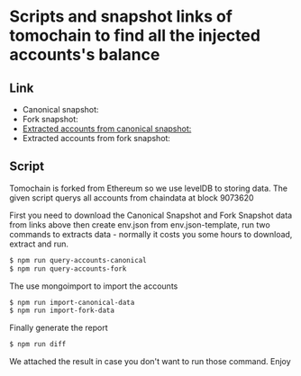# Scripts and snapshot links of tomochain to find all the injected accounts's balance
## Link
  - Canonical snapshot: 
  - Fork snapshot:
  - [Extracted accounts from canonical snapshot:](https://sgp1.digitaloceanspaces.com/chaindata/accounts-canonical-9073620.txt)
  - Extracted accounts from fork snapshot:

## Script
Tomochain is forked from Ethereum so we use levelDB to storing data. The given script querys all accounts from chaindata at block 9073620

First you need to download the Canonical Snapshot and Fork Snapshot data from links above then create env.json from env.json-template, run two commands to extracts data - normally it costs you some hours to download, extract and run.
```sh
$ npm run query-accounts-canonical
$ npm run query-accounts-fork
```
The use mongoimport to import the accounts
```sh
$ npm run import-canonical-data
$ npm run import-fork-data
```
Finally generate the report
```sh
$ npm run diff
```

We attached the result in case you don't want to run those command.
Enjoy
